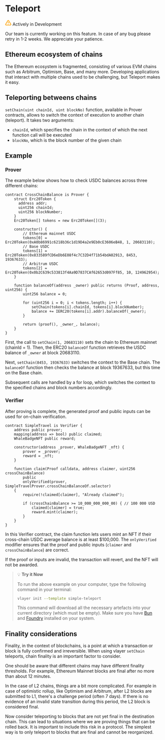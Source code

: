 # Teleport

<div class="feature-card feature-in-dev">
  <div class="title">
    <svg width="20" height="20" viewBox="0 0 20 20" fill="none" xmlns="http://www.w3.org/2000/svg">
    <path d="M8.57499 3.21665L1.51665 15C1.37113 15.252 1.29413 15.5377 1.29331 15.8288C1.2925 16.1198 1.3679 16.4059 1.51201 16.6588C1.65612 16.9116 1.86392 17.1223 2.11474 17.2699C2.36556 17.4174 2.65065 17.4968 2.94165 17.5H17.0583C17.3493 17.4968 17.6344 17.4174 17.8852 17.2699C18.136 17.1223 18.3439 16.9116 18.488 16.6588C18.6321 16.4059 18.7075 16.1198 18.7067 15.8288C18.7058 15.5377 18.6288 15.252 18.4833 15L11.425 3.21665C11.2764 2.97174 11.0673 2.76925 10.8176 2.62872C10.568 2.48819 10.2864 2.41437 9.99999 2.41437C9.71354 2.41437 9.43193 2.48819 9.18232 2.62872C8.93272 2.76925 8.72355 2.97174 8.57499 3.21665V3.21665Z" stroke="#FCA004" stroke-width="2" stroke-linecap="round" stroke-linejoin="round"/>
    <path d="M10 7.5V10.8333" stroke="#FCA004" stroke-width="2" stroke-linecap="round" stroke-linejoin="round"/>
    <path d="M10 14.1667H10.0083" stroke="#FCA004" stroke-width="2" stroke-linecap="round" stroke-linejoin="round"/>
    </svg>
    Actively in Development
  </div>
  <p>Our team is currently working on this feature. In case of any bug please retry in 1-2 weeks. We appreciate your patience. </p>
</div>

## Ethereum ecosystem of chains
The Ethereum ecosystem is fragmented, consisting of various EVM chains such as Arbitrum, Optimism, Base, and many more. Developing applications that interact with multiple chains used to be challenging, but Teleport makes it easy.

## Teleporting betweens chains
`setChain(uint chainId, uint blockNo)` function, available in Prover contracts, allows to switch the context of execution to another chain (teleport).  It takes two arguments:
* `chainId`, which specifies the chain in the context of which the next function call will be executed
* `blockNo`, which is the block number of the given chain

## Example 
### Prover
The example below shows how to check USDC balances across three different chains:

```solidity
contract CrossChainBalance is Prover {
    struct Erc20Token {
      address addr;
      uint256 chainId;
      uint256 blockNumber;
    }
    Erc20Token[] tokens = new Erc20Token[](3);

    constructor() {
        // Ethereum mainnet USDC
        tokens[0] = Erc20Token(0xA0b86991c6218b36c1d19D4a2e9Eb0cE3606eB48, 1, 20683110); 
        // Base USDC
        tokens[1] = Erc20Token(0x833589fCD6eDb6E08f4c7C32D4f71b54bdA02913, 8453, 19367633); 
        // Arbitrum USDC
        tokens[2] = Erc20Token(0x0b2C639c533813f4Aa9D7837CAf62653d097Ff85, 10, 124962954); 
    }

    function balanceOf(address _owner) public returns (Proof, address, uint256) {
        uint256 balance = 0;

        for (uint256 i = 0; i < tokens.length; i++) {
            setChain(tokens[i].chainId, tokens[i].blockNumber);
            balance += IERC20(tokens[i].addr).balanceOf(_owner);
        }

        return (proof(), _owner_, balance);
    }
}
```

First, the call to `setChain(1, 20683110)` sets the chain to Ethereum mainnet (chainId = 1). Then, the ERC20 `balanceOf` function retrieves the USDC balance of `_owner` at block 20683110.

Next, `setChain(8453, 19367633)` switches the context to the Base chain. The `balanceOf` function then checks the balance at block 19367633, but this time on the Base chain.

Subsequent calls are handled by a for loop, which switches the context to the specified chains and block numbers accordingly.

### Verifier
After proving is complete, the generated proof and public inputs can be used for on-chain verification. 

```solidity
contract SimpleTravel is Verifier {
    address public prover;
    mapping(address => bool) public claimed;
    WhaleBadgeNFT public reward;

    constructor(address _prover, WhaleBadgeNFT _nft) {
        prover = _prover;
        reward = _nft;
    }

    function claim(Proof calldata, address claimer, uint256 crossChainBalance)
        public
        onlyVerified(prover, SimpleTravelProver.crossChainBalanceOf.selector)
    {
        require(!claimed[claimer], "Already claimed");

        if (crossChainBalance >= 10_000_000_000_00) { // 100 000 USD
            claimed[claimer] = true;
            reward.mint(claimer);
        }
    }
}
```
In this Verifier contract, the claim function lets users mint an NFT if their cross-chain USDC average balance is at least $100,000. The `onlyVerified` modifier ensures that the proof and public inputs (`claimer` and `crossChainBalance`) are correct.

If the proof or inputs are invalid, the transaction will revert, and the NFT will not be awarded.

> 💡 **Try it Now**
> 
> To run the above example on your computer, type the following command in your terminal:
> 
> ```bash
> vlayer init --template simple-teleport
> ```
> 
> This command will download all the necessary artefacts into your current directory (which must be empty). Make sure you have [Bun](https://bun.sh/) and [Foundry](https://book.getfoundry.sh/getting-started/installation) installed on your system.

## Finality considerations
Finality, in the context of blockchains, is a point at which a transaction or block is fully confirmed and irreversible. When using vlayer `setChain` teleports, chain finality is an important factor to consider.

One should be aware that different chains may have different finality thresholds. For example, Ethereum Mainnet blocks are final after no more than about 12 minutes.

In the case of L2 chains, things are a bit more complicated. For example in case of optimistic rollup, like Optimism and Arbitrum, after L2 blocks are submitted to L1, there's a challenge period (often 7 days). If there is no evidence of an invalid state transition during this period, the L2 block is considered final.

Now consider teleporting to blocks that are not yet final in the destination chain. This can lead to situations where we are proving things that can be rolled back. It is important to include this risk in a protocol. The simplest way is to only teleport to blocks that are final and cannot be reorganized.